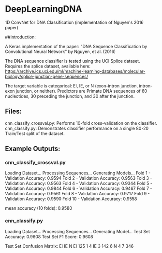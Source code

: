 # DeepLearningDNA
1D ConvNet for DNA Classification (implementation of Nguyen's 2016 paper)

##Introduction:

A Keras implementation of the paper: "DNA Sequence Classification by Convolutional Neural Network" by Nguyen, et al. (2016)

The DNA sequence classifier is tested using the UCI Splice dataset. Requires the splice dataset, available here:
https://archive.ics.uci.edu/ml/machine-learning-databases/molecular-biology/splice-junction-gene-sequences/

The target variable is categorical: EI, IE, or N (exon-intron junction, intron-exon junction, or neither). Predictors are Primate DNA sequences of 60 nucleotides, 30 preceding the junction, and 30 after the junction.

## Files:

cnn_classify_crossval.py: Performs 10-fold cross-validation on the classifier.
cnn_classify.py: Demonstrates classifier performance on a single 80-20 Train/Test split of the dataset.

## Example Outputs: 

### cnn_classify_crossval.py 

Loading Dataset...
Processing Sequences...
Generating Models...
Fold 1 - Validation Accuracy: 0.9594
Fold 2 - Validation Accuracy: 0.9563
Fold 3 - Validation Accuracy: 0.9563
Fold 4 - Validation Accuracy: 0.9344
Fold 5 - Validation Accuracy: 0.9844
Fold 6 - Validation Accuracy: 0.9467
Fold 7 - Validation Accuracy: 0.9561
Fold 8 - Validation Accuracy: 0.9717
Fold 9 - Validation Accuracy: 0.9590
Fold 10 - Validation Accuracy: 0.9558

mean accuracy (10 folds): 0.9580

### cnn_classify.py

Loading Dataset...
Processing Sequences...
Generating Model...
Test Set Accuracy: 0.9608
Test Set F1 Score: 0.9608

Test Set Confusion Matrix: 
     EI   IE    N
EI  125    1    4
IE    3  142    6
N     4    7  346

